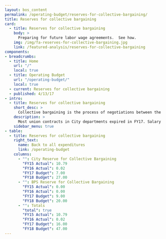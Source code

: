 ```yaml
---
layout: bos_content
permalink: /operating-budget/reserves-for-collective-bargaining/
title: Reserves for collective bargaining
card:
  - title: Reserves for collective bargaining
    body: >
      Preparing for future labor wage agreements.  See how.
    img: /img/fa-reserves-for-collective-bargaining.jpg
    link: /featured-analysis/reserves-for-collective-bargaining
components:
- breadcrumbs:
  - title: Home
    url: "/"
    local: true
  - title: Operating Budget
    url: "/operating-budget/"
    local: true
  - current: Reserves for collective bargaining
  - published: 4/13/17
- intro:
  - title: Reserves for collective bargaining
    short_desc: >
      Collective bargaining is the process of negotiations between the City administration and bargaining units (unions).
    description: >
      Most union contracts in City departments expired in FY17. Salary increases in these agreements will have a major impact on dollars available in FY18 and in the upcoming years. The FY18 collective bargaining reserves, a $20 million reserve for Boston Public Schools and a $27 million reserve for City departments including the Public Health Commission, contain funding for successor agreements.  These reserves account for $31 million of the growth in the FY18 Budget.
    sidebar_menu: true
- table:
  - title: Reserves for collective bargaining
    right_text:
      name: Back to all expenditures
      link: /operating-budget
    columns:
      - "": City Reserve for Collective Bargaining
        "FY15 Actual": 10.79
        "FY16 Actual": 0.02
        "FY17 Budget": 7.00
        "FY18 Budget": 27.00
      - "": BPS Reserve for Collective Bargaining
        "FY15 Actual": 0.00
        "FY16 Actual": 0.00
        "FY17 Budget": 9.00
        "FY18 Budget": 20.00  
      - "": Totals
        "total": true
        "FY15 Actual": 10.79
        "FY16 Actual": 0.02
        "FY17 Budget": 16.00
        "FY18 Budget": 47.00
---
```

